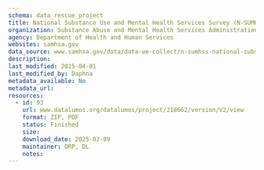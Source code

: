 ```yaml
---
schema: data_rescue_project 
title: National Substance Use and Mental Health Services Survey (N-SUMHSS)
organization: Substance Abuse and Mental Health Services Administration
agency: Department of Health and Human Services
websites: samhsa.gov
data_source: www.samhsa.gov/data/data-we-collect/n-sumhss-national-substance-use-and-mental-health-services-survey
description: 
last_modified: 2025-04-01
last_modified_by: Daphna
metadata_available: No
metadata_url: 
resources:
  - id: 93
    url: www.datalumos.org/datalumos/project/218662/version/V2/view
    format: ZIP, PDF
    status: Finished
    size: 
    download_date: 2025-02-09
    maintainer: DRP, DL
    notes: 
---
```

